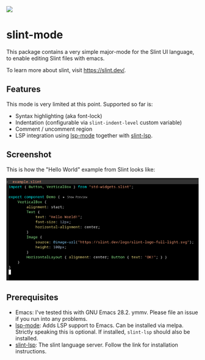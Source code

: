 ![](https://github.com/nilclass/slint-mode/actions/workflows/melpazoid.yml/badge.svg)

# slint-mode

This package contains a very simple major-mode for the Slint UI language, to enable editing Slint files with emacs.

To learn more about slint, visit https://slint.dev/.

## Features

This mode is very limited at this point. Supported so far is:
- Syntax highlighting (aka font-lock)
- Indentation (configurable via `slint-indent-level` custom variable)
- Comment / uncomment region
- LSP integration using [lsp-mode](https://emacs-lsp.github.io/lsp-mode/) together with [slint-lsp](https://github.com/slint-ui/slint/blob/master/tools/lsp/README.md).

## Screenshot

This is how the "Hello World" example from Slint looks like:

![](./misc/Screenshot.png)

## Prerequisites

- Emacs: I've tested this with GNU Emacs 28.2. ymmv. Please file an issue if you run into any problems.
- [lsp-mode](https://emacs-lsp.github.io/lsp-mode/): Adds LSP support to Emacs. Can be installed via melpa. Strictly speaking this is optional. If installed, `slint-lsp` should also be installed.
- [slint-lsp](https://github.com/slint-ui/slint/blob/master/tools/lsp/README.md): The slint language server. Follow the link for installation instructions.
